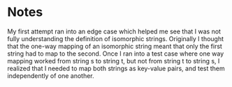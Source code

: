 # Notes

My first attempt ran into an edge case which helped me see that I was not fully
understanding the definition of isomorphic strings. Originally I thought that
the one-way mapping of an isomorphic string meant that only the first string had
to map to the second. Once I ran into a test case where one way mapping worked
from string s to string t, but not from string t to string s, I realized that I
needed to map both strings as key-value pairs, and test them independently of
one another.
